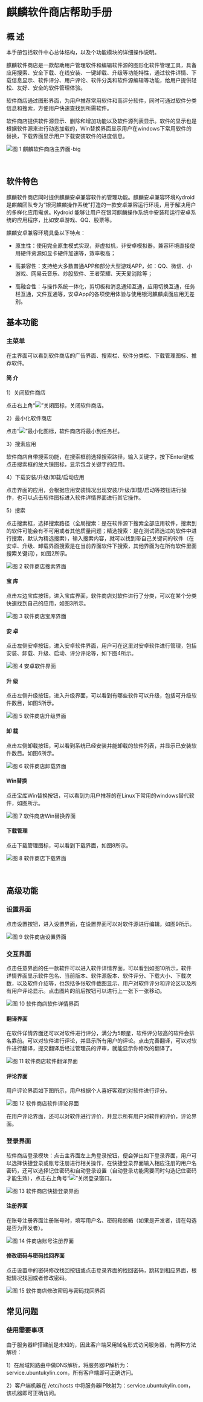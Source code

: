 #  麒麟软件商店帮助手册
## 概 述
本手册包括软件中心总体结构，以及个功能模块的详细操作说明。

麒麟软件商店是一款帮助用户管理软件和编辑软件源的图形化软件管理工具，具备应用搜索、安全下载、在线安装、一键卸载、升级等功能特性，通过软件详情、下载信息显示、软件评分、用户评论、软件分类和软件源编辑等功能，给用户提供轻松、友好、安全的软件管理体验。

软件商店通过图形界面，为用户推荐常用软件和高评分软件，同时可通过软件分类信息和搜索，方便用户快速查找到所需软件。

软件商店提供软件源显示、删除和增加功能以及软件源列表显示。软件的显示也是根据软件源来进行动态加载的，Win替换界面显示用户在windows下常用软件的替换，下载界面显示用户下载安装软件的进度信息。

![图 1 麒麟软件商店主界面-big](image/1.png)

<br>

## 软件特色
麒麟软件商店同时提供麒麟安卓兼容软件的管理功能。麒麟安卓兼容环境Kydroid是麒麟团队专为“银河麒麟操作系统”打造的一款安卓兼容运行环境，用于解决用户的多样化应用需求。Kydroid 能够让用户在银河麒麟操作系统中安装和运行安卓系统的应用程序，比如安卓游戏、QQ、股票等。

麒麟安卓兼容环境具备以下特点：

- 原生性：使用完全原生模式实现，非虚拟机，非安卓模拟器。兼容环境直接使用硬件资源如显卡硬件加速等，效率极高；

- 高兼容性：支持绝大多数普通APP和部分大型游戏APP，如：QQ、微信、小游戏、网易云音乐、炒股软件、王者荣耀、天天爱消除等；

- 高融合性：与操作系统一体化，剪切板和消息通知互通，应用切换互通，任务栏互通，文件互通等，安卓App的各项使用体验与使用银河麒麟桌面应用无差别。

## 基本功能
### 主菜单
在主界面可以看到软件商店的广告界面、搜索栏、软件分类栏、下载管理图标、推荐软件。

#### 简 介
1）关闭软件商店

点击右上角“![](image/icon1-o.png)”关闭图标，关闭软件商店。

2）最小化软件商店

点击“![](image/icon2-o.png)”最小化图标，软件商店将最小到任务栏。

3）搜索应用

软件商店自带搜索功能，在搜索框前选择搜索路径，输入关键字，按下Enter键或点击搜索框的放大镜图标，显示包含关键字的应用。

4）下载安装/升级/卸载/启动应用

点击界面的应用，会根据应用安装情况出现安装/升级/卸载/启动等按钮进行操作，也可以点击软件图标进入软件详情界面进行其它操作。

5）搜索

点击搜索框，选择搜索路径（全局搜索：是在软件源下搜索全部应用软件，搜索到的软件可能会有不可用或者其他质量问题；精选搜索：是在测试筛选过的软件中进行搜索，默认为精选搜索），输入搜索内容，就可以找到带自己关键词的软件（在安卓、升级、卸载界面搜索是在当前界面软件下搜索，其他界面为在所有软件里面搜索关键词），如图2所示。

![图 2 软件商店搜索界面](image/2.png)

#### 宝 库
点击左边宝库按钮，进入宝库界面，软件商店对软件进行了分类，可以在某个分类快速找到自己的应用，如图3所示。

![图 3 软件商店宝库界面](image/3.png)

#### 安 卓
点击左侧安卓按钮，进入安卓软件界面，用户可在这里对安卓软件进行管理，包括安装、卸载、升级、启动、评分评论等，如下图4所示。

![图 4 安卓软件界面](image/4.png)

#### 升 级
点击左侧升级按钮，进入升级界面，可以看到有哪些软件可以升级，包括可升级软件数目，如图5所示。

![图 5 软件商店升级界面](image/5.png)

#### 卸 载
点击左侧卸载按钮，可以看到系统已经安装并能卸载的软件列表，并显示已安装软件数目。如图6所示。

![图 6 软件商店卸载界面](image/6.png)

#### Win替换
点击宝库Win替换按钮，可以看到为用户推荐的在Linux下常用的windows替代软件，如图所示。

![图 7 软件商店Win替换界面](image/7.png)

#### 下载管理
点击下载管理图标，可以看到下载界面，如图8所示。

![图 8 软件商店下载界面](image/8.png)

<br>

## 高级功能
### 设置界面
点击设置按钮，进入设置界面，在设置界面可以对软件源进行编辑，如图9所示。

![图 9 软件商店设置界面](image/9.png)

### 交互界面
点击任意界面的任一款软件可以进入软件详情界面，可以看到如图10所示，软件详情界面显示软件包名、当前版本、软件源版本、软件评分、下载大小、下载次数，以及软件介绍等，也包括多张软件截图显示、用户对软件评分和评论区以及所有用户评论显示。点击图片的前后按钮可以进行上一张下一张移动。

![图 10 软件商店软件详情界面](image/10.png)

#### 翻译界面
在软件详情界面还可以对软件进行评分，满分为5颗星，软件评分较高的软件会排名靠前。可以对软件进行评论，并显示所有用户的评论。点击完善翻译，可以对软件进行翻译，提交翻译后经过管理员的评审，就能显示你修改的翻译了。

![图 11 软件商店软件翻译界面](image/11.png)

#### 评论界面
用户评论界面如下图所示，用户根据个人喜好客观的对软件进行评分。

![图 12 软件商店软件评论界面](image/12.png)

在用户评论界面，还可以对软件进行评价，并显示所有用户对软件的评价，评论界面。

### 登录界面
软件商店登录模块：点击主界面左上角登录按钮，便会弹出如下登录界面，用户可以选择快捷登录或账号注册进行相关操作，在快捷登录界面输入相应注册的用户名密码，还可以选择记住密码和自动登录设置（自动登录功能需要同时勾选记住密码才能生效），点击右上角号“![](image/icon1-o.png)”关闭登录窗口。

![图 13 软件商店快捷登录界面](image/13.png)

#### 注册界面
在账号注册界面注册账号时，填写用户名、密码和邮箱（如果是开发者，请在勾选是否为开发者）。

![图 14 件商店账号注册界面](image/14.png)

#### 修改密码与密码找回界面
点击设置中的密码修改找回按钮或点击登录界面的找回密码，跳转到相应界面，根据情况找回或者修改密码。

![图 15 软件商店修改密码与密码找回界面](image/15.png)
<br>

## 常见问题
### 使用需要事项
由于服务器IP搭建前是未知的，因此客户端采用域名形式访问服务器，有两种方法解析：

1）在局域网路由中做DNS解析，将服务器IP解析为：service.ubuntukylin.com，所有客户端即可正确访问。

2）客户端机器在 /etc/hosts 中将服务器IP映射为：service.ubuntukylin.com，该机器即可正确访问。
